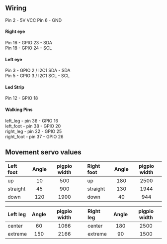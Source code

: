 ## Wiring

Pin 2 - 5V VCC
Pin 6 - GND

#### Right eye
Pin 16 - GPIO 23 - SDA  
Pin 18 - GPIO 24 - SCL  

#### Left eye
Pin 3 - GPIO 2 / I2C1 SDA - SDA  
Pin 5 - GPIO 3 / I2C1 SCL - SCL  

#### Led Strip
Pin 12 - GPIO 18

#### Walking Pins
left_leg - pin 36 -  GPIO 16  
left_foot - pin 38 -  GPIO 20  
right_leg  - pin 22 - GPIO 25  
right_foot - pin 37 - GPIO 26  

## Movement servo values
| Left foot  | Angle | pigpio width |  |Right foot  | Angle | pigpio width |
| :----------- | :-------: | :------: | -- | :----------- | :-------: | :------: |
| up | 10  | 500 | | up | 180  | 2500 |
| straight | 45 | 900 | | straight | 130 | 1944 |
| down | 120 | 1900 | | down | 40 | 944 |

| Left leg  | Angle | pigpio width | | Right leg  | Angle | pigpio width |
| :----------- | :-------: | :------: | -- | :----------- | :-------: | :------: |
| center | 60 | 1066 | | center | 180 | 2500 |
| extreme | 150 | 2166 | | extreme | 90 | 1500 |
